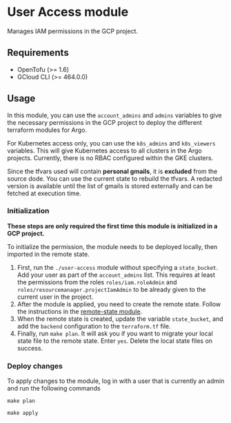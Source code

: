# User Access module

Manages IAM permissions in the GCP project.

## Requirements

- OpenTofu (>= 1.6)
- GCloud CLI (>= 464.0.0)

## Usage

In this module, you can use the `account_admins` and `admins` variables to give the necessary permissions in the GCP project to deploy the different terraform modules for Argo.

For Kubernetes access only, you can use the `k8s_admins` and `k8s_viewers` variables. This will give Kubernetes access to all clusters in the Argo projects.
Currently, there is no RBAC configured within the GKE clusters.

Since the tfvars used will contain **personal gmails**, it is **excluded** from the source dode. You can use the current state to rebuild the tfvars.
A redacted version is available until the list of gmails is stored externally and can be fetched at execution time.

### Initialization

**These steps are only required the first time this module is initialized in a GCP project.**

To initialize the permission, the module needs to be deployed locally, then imported in the remote state.

1. First, run the `./user-access` module without specifying a `state_bucket`. Add your user as part of the `account_admins` list. This requires at least the permissions from the roles `roles/iam.roleAdmin` and `roles/resourcemanager.projectIamAdmin` to be already given to the current user in the project.
2. After the module is applied, you need to create the remote state. Follow the instructions in the [remote-state module](../remote-state/README.md).
3. When the remote state is created, update the variable `state_bucket`, and add the `backend` configuration to the `terraform.tf` file.
4. Finally, run `make plan`. It will ask you if you want to migrate your local state file to the remote state. Enter `yes`. Delete the local state files on success.

### Deploy changes

To apply changes to the module, log in with a user that is currently an admin and run the following commands

```
make plan

make apply
```
